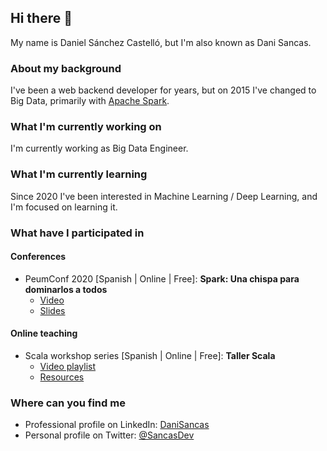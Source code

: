 ## Hi there 👋
My name is Daniel Sánchez Castelló, but I'm also known as Dani Sancas.

### About my background
I've been a web backend developer for years, but on 2015 I've changed to Big Data, primarily with [Apache Spark](https://github.com/apache/spark).

### What I'm currently working on
I'm currently working as Big Data Engineer.

### What I'm currently learning
Since 2020 I've been interested in Machine Learning / Deep Learning, and I'm focused on learning it.

### What have I participated in
#### Conferences
- PeumConf 2020 [Spanish | Online | Free]: **Spark: Una chispa para dominarlos a todos**
  - [Video](https://www.youtube.com/watch?v=_k4-b_MKCik)
  - [Slides](https://github.com/DaniSancas/conferences/blob/main/peumconf2020_spark.pdf)
#### Online teaching
- Scala workshop series [Spanish | Online | Free]: **Taller Scala**
  - [Video playlist](https://www.youtube.com/playlist?list=PLQLA_LWJwvJPQkoO7MzOWPc1eqZH8jPZF)
  - [Resources](https://github.com/DaniSancas/TallerScalaPEUM)

### Where can you find me
- Professional profile on LinkedIn: [DaniSancas](https://www.linkedin.com/in/danisancas/)
- Personal profile on Twitter: [@SancasDev](https://twitter.com/SancasDev)


<!--
**DaniSancas/DaniSancas** is a ✨ _special_ ✨ repository because its `README.md` (this file) appears on your GitHub profile.

Here are some ideas to get you started:

- 🔭 I’m currently working on ...
- 🌱 I’m currently learning ...
- 👯 I’m looking to collaborate on ...
- 🤔 I’m looking for help with ...
- 💬 Ask me about ...
- 📫 How to reach me: ...
- 😄 Pronouns: ...
- ⚡ Fun fact: ...
-->
